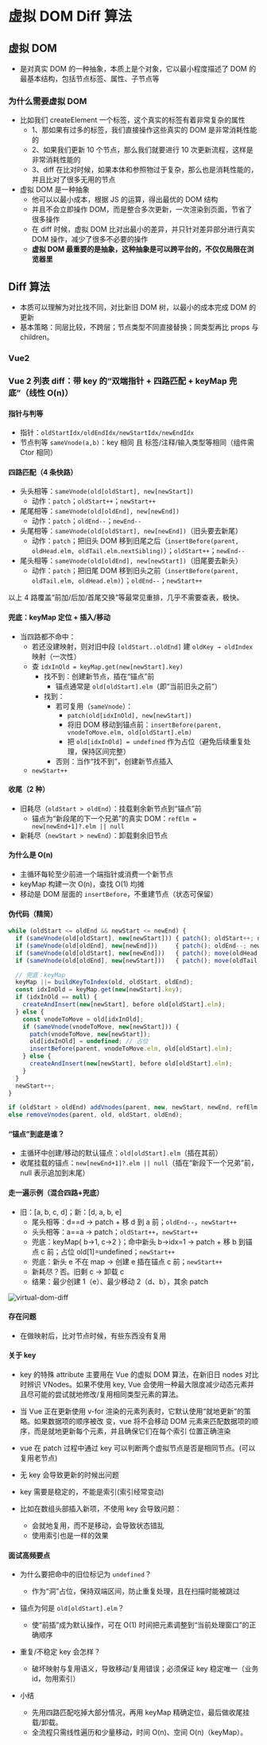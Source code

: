 # 虚拟 DOM Diff 算法

## 虚拟 DOM

- 是对真实 DOM 的一种抽象，本质上是个对象，它以最小程度描述了 DOM 的最基本结构，包括节点标签、属性、子节点等

### 为什么需要虚拟 DOM

- 比如我们 createElement 一个标签，这个真实的标签有着非常复杂的属性
  - 1、那如果有过多的标签，我们直接操作这些真实的 DOM 是非常消耗性能的
  - 2、如果我们更新 10 个节点，那么我们就要进行 10 次更新流程，这样是非常消耗性能的
  - 3、diff 在比对时候，如果本体和参照物过于复杂，那么也是消耗性能的，并且比对了很多无用的节点
- 虚拟 DOM 是一种抽象
  - 他可以以最小成本，根据 JS 的运算，得出最优的 DOM 结构
  - 并且不会立即操作 DOM，而是整合多次更新，一次渲染到页面，节省了很多操作
  - 在 diff 时候，虚拟 DOM 比对出最小的差异，并只针对差异部分进行真实 DOM 操作，减少了很多不必要的操作
  - **虚拟 DOM 最重要的是抽象，这种抽象是可以跨平台的，不仅仅局限在浏览器里**

## Diff 算法

- 本质可以理解为对比找不同，对比新旧 DOM 树，以最小的成本完成 DOM 的更新
- 基本策略：同层比较，不跨层；节点类型不同直接替换；同类型再比 props 与 children。

### Vue2

### Vue 2 列表 diff：带 key 的“双端指针 + 四路匹配 + keyMap 兜底”（线性 O(n)）

#### 指针与判等

- 指针：`oldStartIdx/oldEndIdx/newStartIdx/newEndIdx`
- 节点判等 `sameVnode(a,b)`：key 相同 且 标签/注释/输入类型等相同（组件需 Ctor 相同）

#### 四路匹配（4 条快路）

- 头头相等：`sameVnode(old[oldStart], new[newStart])`
  - 动作：`patch`；`oldStart++`；`newStart++`
- 尾尾相等：`sameVnode(old[oldEnd], new[newEnd])`
  - 动作：`patch`；`oldEnd--`；`newEnd--`
- 头尾相等：`sameVnode(old[oldStart], new[newEnd])`（旧头要去新尾）
  - 动作：`patch`；把旧头 DOM 移到旧尾之后（`insertBefore(parent, oldHead.elm, oldTail.elm.nextSibling)`）；`oldStart++`；`newEnd--`
- 尾头相等：`sameVnode(old[oldEnd], new[newStart])`（旧尾要去新头）
  - 动作：`patch`；把旧尾 DOM 移到旧头之前（`insertBefore(parent, oldTail.elm, oldHead.elm)`）；`oldEnd--`；`newStart++`

以上 4 路覆盖“前加/后加/首尾交换”等最常见重排，几乎不需要查表，极快。

#### 兜底：keyMap 定位 + 插入/移动

- 当四路都不命中：
  - 若还没建映射，则对旧中段 `[oldStart..oldEnd]` 建 `oldKey → oldIndex` 映射（一次性）
  - 查 `idxInOld = keyMap.get(new[newStart].key)`
    - 找不到：创建新节点，插在“锚点”前
      - 锚点通常是 `old[oldStart].elm`（即“当前旧头之前”）
    - 找到：
      - 若可复用（`sameVnode`）：
        - `patch(old[idxInOld], new[newStart])`
        - 将旧 DOM 移动到锚点前：`insertBefore(parent, vnodeToMove.elm, old[oldStart].elm)`
        - 把 `old[idxInOld] = undefined` 作为占位（避免后续重复处理，保持区间完整）
      - 否则：当作“找不到”，创建新节点插入
  - `newStart++`

#### 收尾（2 种）

- 旧耗尽（`oldStart > oldEnd`）：挂载剩余新节点到“锚点”前
  - 锚点为“新段尾的下一个兄弟”的真实 DOM：`refElm = new[newEnd+1]?.elm || null`
- 新耗尽（`newStart > newEnd`）：卸载剩余旧节点

#### 为什么是 O(n)

- 主循环每轮至少前进一个端指针或消费一个新节点
- keyMap 构建一次 O(n)，查找 O(1) 均摊
- 移动是 DOM 层面的 `insertBefore`，不重建节点（状态可保留）

#### 伪代码（精简）

```js
while (oldStart <= oldEnd && newStart <= newEnd) {
  if (sameVnode(old[oldStart], new[newStart])) { patch(); oldStart++; newStart++; continue; }
  if (sameVnode(old[oldEnd], new[newEnd]))     { patch(); oldEnd--; newEnd--; continue; }
  if (sameVnode(old[oldStart], new[newEnd]))   { patch(); move(oldHead, after oldTail); oldStart++; newEnd--; continue; }
  if (sameVnode(old[oldEnd], new[newStart]))   { patch(); move(oldTail, before oldHead); oldEnd--; newStart++; continue; }

  // 兜底：keyMap
  keyMap ||= buildKeyToIndex(old, oldStart, oldEnd);
  const idxInOld = keyMap.get(new[newStart].key);
  if (idxInOld == null) {
    createAndInsert(new[newStart], before old[oldStart].elm);
  } else {
    const vnodeToMove = old[idxInOld];
    if (sameVnode(vnodeToMove, new[newStart])) {
      patch(vnodeToMove, new[newStart]);
      old[idxInOld] = undefined; // 占位
      insertBefore(parent, vnodeToMove.elm, old[oldStart].elm);
    } else {
      createAndInsert(new[newStart], before old[oldStart].elm);
    }
  }
  newStart++;
}

if (oldStart > oldEnd) addVnodes(parent, new, newStart, newEnd, refElm = new[newEnd+1]?.elm || null);
else removeVnodes(parent, old, oldStart, oldEnd);
```

#### “锚点”到底是谁？

- 主循环中创建/移动的默认锚点：`old[oldStart].elm`（插在其前）
- 收尾挂载的锚点：`new[newEnd+1]?.elm || null`（插在“新段下一个兄弟”前，null 表示追加到末尾）

#### 走一遍示例（混合四路+兜底）

- 旧：[a, b, c, d]；新：[d, a, b, e]
  - 尾头相等：d==d → patch + 移 d 到 a 前；`oldEnd--`，`newStart++`
  - 头头相等：a==a → patch；`oldStart++`，`newStart++`
  - 兜底：keyMap{ b->1, c->2 }；命中新头 b→idx=1 → patch + 移 b 到锚点 c 前；占位 old[1]=undefined；`newStart++`
  - 兜底：新头 e 不在 map → 创建 e 插在锚点 c 前；`newStart++`
  - 新耗尽？否。旧剩 c → 卸载 c
  - 结果：最少创建 1（e）、最少移动 2（d、b），其余 patch

![virtual-dom-diff](./vue2_diff.jpg)

#### 存在问题

- 在做映射后，比对节点时候，有些东西没有复用

#### 关于 key

- key 的特殊 attribute 主要用在 Vue 的虚拟 DOM 算法，在新旧日 nodes 对比时辨识 VNodes。如果不使用
  key, Vue 会使用一种最大限度减少动态元素并且尽可能的尝试就地修改/复用相同类型元素的算法。
- 当 Vue 正在更新使用 v-for 渲染的元素列表时，它默认使用“就地更新”的策略。如果数据项的顺序被改
  变，vue 将不会移动 DOM 元素来匹配数据项的顺序，而是就地更新每个元素，并且确保它们在每个索引
  位置正确渲染

- vue 在 patch 过程中通过 key 可以判断两个虚拟节点是否是相同节点。(可以复用老节点)
- 无 key 会导致更新的时候出问题
- key 需要是稳定的，不能是索引(索引经常变动)
- 比如在数组头部插入新项，不使用 key 会导致问题：
  - 会就地复用，而不是移动，会导致状态错乱
  - 使用索引也是一样的效果

#### 面试高频要点

- 为什么要把命中的旧位标记为 `undefined`？
  - 作为“洞”占位，保持双端区间，防止重复处理，且在扫描时能被跳过
- 锚点为何是 `old[oldStart].elm`？
  - 使“前插”成为默认操作，可在 O(1) 时间把元素调整到“当前处理窗口”的正确顺序
- 重复/不稳定 key 会怎样？

  - 破坏映射与复用语义，导致移动/复用错误；必须保证 key 稳定唯一（业务 id，勿用索引）

- 小结
  - 先用四路匹配吃掉大部分情况，再用 keyMap 精确定位，最后做收尾挂载/卸载。
  - 全流程只需线性遍历和少量移动，时间 O(n)、空间 O(n)（keyMap）。
